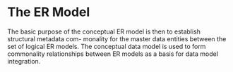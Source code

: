 # The ER Model
The basic purpose of the conceptual ER model is then to establish structural metadata com-
monality for the master data entities between the set of logical ER models. The conceptual data
model is used to form commonality relationships between ER models as a basis for data model
integration.
